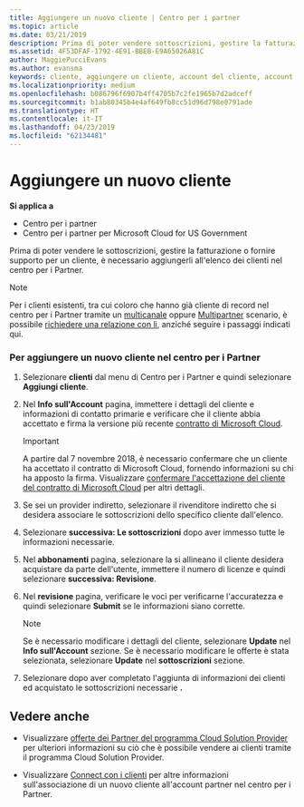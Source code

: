 ```yaml
---
title: Aggiungere un nuovo cliente | Centro per i partner
ms.topic: article
ms.date: 03/21/2019
description: Prima di poter vendere sottoscrizioni, gestire la fatturazione o fornire supporto, devi creare un record per il tuo cliente nel Centro per i partner.
ms.assetid: 4F53DFAF-1792-4E91-BBEB-E9A65026A81C
author: MaggiePucciEvans
ms.author: evansma
keywords: cliente, aggiungere un cliente, account del cliente, account del cliente nel Centro per i partner, clienti, aggiungere i clienti, creare un account del cliente
ms.localizationpriority: medium
ms.openlocfilehash: b086796f6907b4ff4705b7c2fe1965b7d2adceff
ms.sourcegitcommit: b1ab80345b4e4af649fb8cc51d96d798e0791ade
ms.translationtype: HT
ms.contentlocale: it-IT
ms.lasthandoff: 04/23/2019
ms.locfileid: "62134481"
---
```

# <a name="add-a-new-customer"></a>Aggiungere un nuovo cliente

**Si applica a**

-  Centro per i partner
-  Centro per i partner per Microsoft Cloud for US Government

Prima di poter vendere le sottoscrizioni, gestire la fatturazione o fornire supporto per un cliente, è necessario aggiungerli all'elenco dei clienti nel centro per i Partner.

>[!NOTE]
>Per i clienti esistenti, tra cui coloro che hanno già cliente di record nel centro per i Partner tramite un [multicanale](multichannel.md) oppure [Multipartner](multipartner.md) scenario, è possibile [richiedere una relazione con li](request-a-relationship-with-a-customer.md), anziché seguire i passaggi indicati qui.

### <a name="to-add-a-new-customer-in-partner-center"></a>Per aggiungere un nuovo cliente nel centro per i Partner

1. Selezionare **clienti** dal menu di Centro per i Partner e quindi selezionare **Aggiungi cliente**.

2. Nel **Info sull'Account** pagina, immettere i dettagli del cliente e informazioni di contatto primarie e verificare che il cliente abbia accettato e firma la versione più recente [contratto di Microsoft Cloud](agreements.md).

    >[!IMPORTANT]
      > A partire dal 7 novembre 2018, è necessario confermare che un cliente ha accettato il contratto di Microsoft Cloud, fornendo informazioni su chi ha apposto la firma. Visualizzare [confermare l'accettazione del cliente del contratto di Microsoft Cloud](confirm-consent.md) per altri dettagli.

3. Se sei un provider indiretto, selezionare il rivenditore indiretto che si desidera associare le sottoscrizioni dello specifico cliente dall'elenco.

4. Selezionare **successiva: Le sottoscrizioni** dopo aver immesso tutte le informazioni necessarie.

5. Nel **abbonamenti** pagina, selezionare la si allineano il cliente desidera acquistare da parte dell'utente, immettere il numero di licenze e quindi selezionare **successiva: Revisione**.

6. Nel **revisione** pagina, verificare le voci per verificarne l'accuratezza e quindi selezionare **Submit** se le informazioni siano corrette.

    >[!NOTE]
    >Se è necessario modificare i dettagli del cliente, selezionare **Update** nel **Info sull'Account** sezione. Se è necessario modificare le offerte è stata selezionata, selezionare **Update** nel **sottoscrizioni** sezione.

7. Selezionare dopo aver completato l'aggiunta di informazioni dei clienti ed acquistato le sottoscrizioni necessarie **.**

## <a name="see-also"></a>Vedere anche

- Visualizzare [offerte dei Partner del programma Cloud Solution Provider](csp-offers.md) per ulteriori informazioni su ciò che è possibile vendere ai clienti tramite il programma Cloud Solution Provider.

- Visualizzare [Connect con i clienti](customer-accounts.md) per altre informazioni sull'associazione di un nuovo cliente all'account partner nel centro per i Partner.